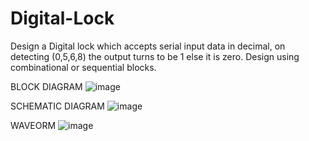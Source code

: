 # Digital-Lock
Design a Digital lock which accepts serial input data in decimal, on detecting (0,5,6,8) the output turns to be 1 else it is zero. Design using combinational or sequential blocks.

BLOCK DIAGRAM 
![image](https://github.com/user-attachments/assets/a2fbcb2f-8196-4909-9de7-15ac0a801f30)

SCHEMATIC DIAGRAM
![image](https://github.com/user-attachments/assets/3d36fc63-064e-4a81-91cd-27478f637990)

WAVEORM
![image](https://github.com/user-attachments/assets/5c51a09d-81e5-4c00-a9e1-218108c0a5ef)


